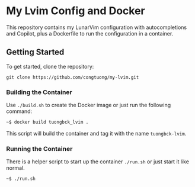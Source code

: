 # My Lvim Config and Docker

This repository contains my LunarVim configuration with autocompletions and Copilot, plus a Dockerfile
to run the configuration in a container.

## Getting Started

To get started, clone the repository:

```
git clone https://github.com/congtuong/my-lvim.git
```

### Building the Container

Use `./build.sh` to create the Docker image or just run the following command:

```bash
~$ docker build tuongbck_lvim .
```

This script will build the container and tag it with the name `tuongbck-lvim`.

### Running the Container

There is a helper script to start up the container `./run.sh` or just start it like normal.

```bash
~$ ./run.sh
```



